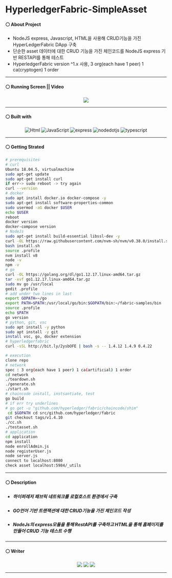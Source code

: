 # HyperledgerFabric-SimpleAsset
#### ⚪ About Project
* NodeJS express, Javascript, HTML을 사용해 CRUD기능을 가진 HyperLedgerFabric DApp 구축
* 단순한 asset 데이터에 대한 CRUD 기능을 가진 체인코드를 NodeJS express 기반 RESTAPI를 통해 테스트
* HyperledgerFabric version ^1.x 사용, 3 org(each have 1 peer) 1 ca(cryptogen) 1 order

- - -

#### ⚪ Running Screen || Video
<p align ="center">
   <img src="https://github.com/MpqM/HyperledgerFabric_v1.x-SimpleAsset/assets/79093184/9bf5a1db-9a72-4054-9b72-1f592cc222b4.png"/>
</p>

- - -

#### ⚪ Built with
<p align ="center">
   <img alt="Html" src ="https://img.shields.io/badge/HTML5-E34F26.svg?&style=for-the-badge&logo=HTML5&logoColor=white"/> <img alt="JavaScript" src ="https://img.shields.io/badge/JavaScriipt-F7DF1E.svg?&style=for-the-badge&logo=JavaScript&logoColor=white"/> <img alt="express" src ="https://img.shields.io/badge/express-339933.svg?&style=for-the-badge&logo=express&logoColor=white"/> <img alt="nodedotjs" src ="https://img.shields.io/badge/nodejs-339933.svg?&style=for-the-badge&logo=nodedotjs&logoColor=white"/> <img alt="typescript" src ="https://img.shields.io/badge/hyperledger-3178C6.svg?&style=for-the-badge&logo=hyperledger&logoColor=white"/>
</p>

- - -

#### ⚪ Getting Strated
```bash
# prerequisites
# curl
Ubuntu 18.04.5, virtualmachine
sudo apt-get update
sudo apt-get install curl
if err-> sudo reboot -> try again
curl --version
# docker
sudo apt install docker.io docker-compose -y
sudo apt-get install software-properties-common
sudo usermod -aG docker $USER
echo $USER
reboot
docker version
docker-compose version
# NodeJs
sudo apt-get install build-essential libssl-dev -y
curl -OL https://raw.githubusercontent.com/nvm-sh/nvm/v0.38.0/install.sh | bash
bash install.sh
source .profile
nvm install v8
node -v
npm -v
# go
curl -OL https://golang.org/dl/go1.12.17.linux-amd64.tar.gz
tar -xvf go1.12.17.linux-amd64.tar.gz
sudo mv go /usr/local
gedit .profile
# add under two lines in last
export GOPATH=~/go
export PATH=$PATH:/usr/local/go/bin:$GOPATH/bin:~/fabric-samples/bin
source .profile
echo $PATH
go version
# python, git, vsc
sudo apt install -y python
sudo apt install -y git
install vsc, go, docker extension
# hyperledgerfabric
curl -sSL http://bit.ly/2ysbOFE | bash -s -- 1.4.12 1.4.9 0.4.22
```
```bash
# execution
clone repo
# network
spec : 3 org(each have 1 peer) 1 ca(artificial) 1 order
cd network
./teardown.sh
./generate.sh
./start.sh
# chaincode install, instsantiate, test
go build
# if err try underlines
# go get -u "github.com/hyperledger/fabric/chaincode/shim"
 cd $GOPATH cd src/github.com/hyperledger/fabric
git checkout tags/v1.4.10
./cc.sh
./testasset.sh
# application
cd application
npm install
node enrollAdmin.js
node registerUser.js
node server.js
connect to localhost:8080
check asset localhost:5984/_utils
```

- - -

#### ⚪ Description
* ##### 하이퍼레저 패브릭 네트워크를 로컬호스트 환경에서 구축
* ##### GO언어 기반 트랜잭션에 대한 CRUD기능을 가진 체인코드 작성
* ##### NodeJs의 express모듈을 통해 RestAPI를 구축하고 HTML을 통해 홈페이지를 만들어 CRUD 기능 테스트 수행

- - -

#### ⚪ Writer
<p align ="center">
  <img src ="https://img.shields.io/badge/gmail-EA4335.svg?&style=for-the-badge&logo=gmail&logoColor=white"/></a> <a href = "https://github.com/MpqM"><img src ="https://img.shields.io/badge/GitHub-181717.svg?&style=for-the-badge&logo=GitHub&logoColor=white"/></a> <a href = "https://MpqM.tistory.com/"> <img src ="https://img.shields.io/badge/tistory-000000.svg?&style=for-the-badge&logo=Tistory&logoColor=white"/></a>
</p>

- - -
